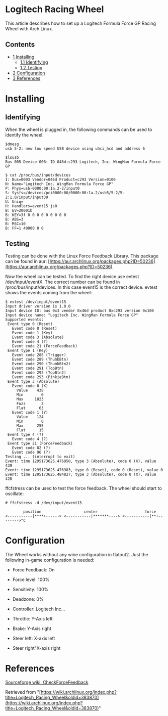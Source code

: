 # Logitech Racing Wheel

This article describes how to set up a Logitech Formula Force GP Racing Wheel with Arch Linux.

## Contents

*   [1 Installing](#Installing)
    *   [1.1 Identifying](#Identifying)
    *   [1.2 Testing](#Testing)
*   [2 Configuration](#Configuration)
*   [3 References](#References)

# Installing

## Identifying

When the wheel is plugged in, the following commands can be used to identify the wheel:

```
$dmesg
usb 5-2: new low speed USB device using uhci_hcd and address 6

```

```
$lsusb
Bus 005 Device 006: ID 046d:c293 Logitech, Inc. WingMan Formula Force GP

```

```
$ cat /proc/bus/input/devices
I: Bus=0003 Vendor=046d Product=c293 Version=0100
N: Name="Logitech Inc. WingMan Formula Force GP"
P: Phys=usb-0000:00:1a.2-2/input0
S: Sysfs=/devices/pci0000:00/0000:00:1a.2/usb5/5-2/5-2:1.0/input/input30
U: Uniq=
H: Handlers=event15 js0 
B: EV=20001b
B: KEY=3f 0 0 0 0 0 0 0 0 0
B: ABS=3
B: MSC=10
B: FF=1 40000 0 0

```

## Testing

Testing can be done with the Linux Force Feedback Library. This package can be found in aur: [https://aur.archlinux.org/packages.php?ID=50236](https://aur.archlinux.org/packages.php?ID=50236)

Now the wheel can be tested. To find the right device use evtest /dev/input/eventX. The correct number can be found in /proc/bus/input/devices. In this case event15 is the correct device. evtest shows the events coming from the wheel:

```
$ evtest /dev/input/event15
Input driver version is 1.0.0
Input device ID: bus 0x3 vendor 0x46d product 0xc293 version 0x100
Input device name: "Logitech Inc. WingMan Formula Force GP"
Supported events:
 Event type 0 (Reset)
   Event code 0 (Reset)
   Event code 1 (Key)
   Event code 3 (Absolute)
   Event code 4 (?)
   Event code 21 (ForceFeedback)
 Event type 1 (Key)
   Event code 288 (Trigger)
   Event code 289 (ThumbBtn)
   Event code 290 (ThumbBtn2)
   Event code 291 (TopBtn)
   Event code 292 (TopBtn2)
   Event code 293 (PinkieBtn)
 Event type 3 (Absolute)
   Event code 0 (X)
     Value    438
     Min        0
     Max     1023
     Fuzz       3
     Flat      63
   Event code 1 (Y)
     Value    124
     Min        0
     Max      255
     Flat      15
 Event type 4 (?)
   Event code 4 (?)
 Event type 21 (ForceFeedback)
   Event code 82 (?)
   Event code 96 (?)
Testing ... (interrupt to exit)
Event: time 1295173625.476950, type 3 (Absolute), code 0 (X), value 439
Event: time 1295173625.476983, type 0 (Reset), code 0 (Reset), value 0
Event: time 1295173625.484827, type 3 (Absolute), code 0 (X), value 428

```

ffcfstress can be used to test the force feedback. The wheel should start to oscillate:

```
# ffcfstress -d /dev/input/event15

        position                   center                     force
<-----------|****+------> <-----------|*******----> <-----------|**+-------->^C

```

# Configuration

The Wheel works without any wine configuration in flatout2\. Just the following in-game configuration is needed:

*   Force Feedback: On
*   Force level: 100%
*   Sensitivity: 100%
*   Deadzone: 0%
*   Controller: Logitech Inc...

*   Throttle: Y-Axis left
*   Brake: Y-Axis right
*   Steer left: X-axis left
*   Steer right"X-axis right

# References

[Sourceforge wiki: CheckForceFeedback](http://sourceforge.net/apps/mediawiki/libff/index.php?title=CheckForceFeedback)

Retrieved from "[https://wiki.archlinux.org/index.php?title=Logitech_Racing_Wheel&oldid=383870](https://wiki.archlinux.org/index.php?title=Logitech_Racing_Wheel&oldid=383870)"